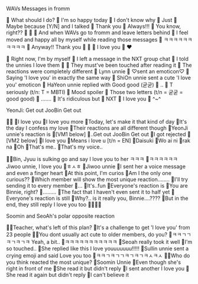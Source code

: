 WAVs Messages in fromm


🐣 What should I do?
🐣 I'm so happy today
🐣 I don't know why
🐣 Just
🐣 Maybe because [Y/N] and I talked 
🐣 Thank you
🐣 Always!!!
🐣 You know, right??
🐣 🤍
🐣 And when WAVs go to fromm and leave letters behind
🐣 I feel moved and happy all by myself while reading those messages
🐣 ㅋㅋㅋㅋㅋㅋㅋㅋㅋㅋ
🐣 Anyway!! Thank you
🐣 🤭
🐣 I love you
🐣 ❤️








🐣 Right now, I'm by myself
🐣 I left a message in the NXT group chat
🐣 I told the unnies I love them 
🐣 🌊 They must've been touched after reading it 
🐣 The reactions were completely different
🐣 Lynn unnie
🐣 ♡sent an emoticon♡
🐣 Saying 'I love you' in exactly the same way
🐣 ShiOn unnie sent a cute 'I love you' emoticon
🐣 HaYeon unnie replied with Good good (굳굳)
🐣 ..
🐣 T seriously (t/n: T = MBTI)
🐣 Mood spoiler 
🐣 Those two letters (t/n = 굳굳 = good good)
🐣 …….
🐣 It's ridiculous but
🐣 NXT
🐣 I love you
🐣 ^~^






YeonJi: Get out JooBin Get out


🐣🌊
🐣I love you
🐣I love you more
🐣Today, let's make it that kind of day
🐣It's the day I confess my love
🐣Their reactions are all different though
🐣YeonJi unnie's reaction is
🐣[VM1 below]
🐣..Get out JooBin Get out
🐣I got rejected
🐣[VM2 below]
🐣I love you
🐣Means i love u [t/n = EN]
🐣Daisuki
🐣Wo ai ni
🐣rak na
🐣Oh
🐣That's me..
🐣That's my voice..





🐣🌊Bin, Jyuu is sulking go and say I love you to her ㅋㅋㅋ
🐣ㅋㅋㅋㅋㅋㅋ Jiwoo unnie, I love you 
🐣ㅎㅅㅎ
🐣Jiwoo unnie
🐣I sent her a voice message and even a finger heart 
🐣At this point, I'm curios
🐣Am I the only one curious??
🐣Which member will show the most unique reaction……..
🐣I'll try sending it to every member
🐣...
🐣It's..fun
🐣Everyone's reaction is
🐣You are Binnie, right?
🐣………
🐣The fact that I haven't even sent it to half yet
🐣Everyone's reaction is still 
🐣Why?.. is it really you, Binnie....????
🐣But in the end, they still reply I love you too
🐣🤍🤍🤍


 Soomin and SeoAh's polar opposite reaction


🐣🌊Teacher, what's left of this plan?
🐣It's a challenge to get 'I love you' from 23 people
🐣🌊You dont usually act cute to older members, do you?
🐣ㅋㅋㄱㄱㅋㄱㅋㄱㅋ Yeah, a bit..
🐣ㅋㅋㅋㅋㅋㅋㅋㅋㅋㅋㅋ
🐣Seoah really took it well
🐣I'm so touched..
🐣She replied like this I love youuuuuuu!!!!!
🐣Sullin unnie sent a crying emoji and said Love you too
🐣ㅋㅋㄱㅋㄱㄱㅋㄱㅋㄱㅋㅅㅋㅅ
🐣🌊Who do you think reacted the most unique?
🐣Soomin Unnie
🐣Even though she's right in front of me
🐣She read it but didn't reply
🐣I sent another I love you 
🐣She read it again but didn't reply
🐣I can't believe it






















